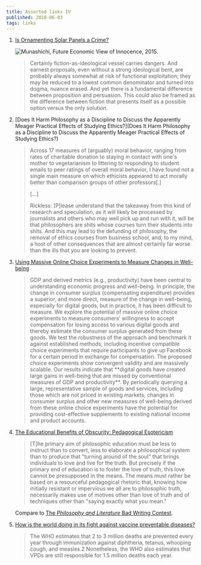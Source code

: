 ```yaml
---
title: Assorted links IV
published: 2018-06-03
tags: links
---
```


1. [Is Ornamenting Solar Panels a Crime?](https://www.e-flux.com/architecture/positions/191258/is-ornamenting-solar-panels-a-crime/)

   ![Munashichi, Future Economic View of Innocence, 2015.](/images/solarpunk.png)

   <blockquote>
   Certainly fiction-as-ideological vessel carries dangers. And earnest proposals, even without a strong ideological bent, are probably always somewhat at risk of functional exploitation; they may be reduced to a lowest common denominator and turned into dogma, nuance erased. And yet there is a fundamental difference between proposition and persuasion. This could also be framed as the difference between fiction that presents itself as a possible option versus the only solution.
   </blockquote>

2. [Does It Harm Philosophy as a Discipline to Discuss the Apparently Meager Practical Effects of Studying Ethics?](Does It Harm Philosophy as a Discipline to Discuss the Apparently Meager Practical Effects of Studying Ethics?)

   <blockquote>
   Across 17 measures of (arguably) moral behavior, ranging from rates of charitable donation to staying in contact with one's mother to vegetarianism to littering to responding to student emails to peer ratings of overall moral behavior, I have found not a single main measure on which ethicists appeared to act morally better than comparison groups of other professors[.]

   [...]

   Rickless: [P]lease understand that the takeaway from this kind of research and speculation, as it will likely be processed by journalists and others who may well pick up and run with it, will be that philosophers are shits whose courses turn their students into shits. And this may lead to the defunding of philosophy, the removal of ethics courses from business school, and, to my mind, a host of other consequences that are almost certainly far worse than the ills that you are looking to prevent.
   </blockquote>

3. [Using Massive Online Choice Experiments to Measure Changes in Well-being](http://www.nber.org/papers/w24514)

   <blockquote>
   GDP and derived metrics (e.g., productivity) have been central to understanding economic progress and well-being. In principle, the change in consumer surplus (compensating expenditure) provides a superior, and more direct, measure of the change in well-being, especially for digital goods, but in practice, it has been difficult to measure. We explore the potential of massive online choice experiments to measure consumers’ willingness to accept compensation for losing access to various digital goods and thereby estimate the consumer surplus generated from these goods. We test the robustness of the approach and benchmark it against established methods, including incentive compatible choice experiments that require participants to give up Facebook for a certain period in exchange for compensation. The proposed choice experiments show convergent validity and are massively scalable. Our results indicate that **digital goods have created large gains in well-being that are missed by conventional measures of GDP and productivity**. By periodically querying a large, representative sample of goods and services, including those which are not priced in existing markets, changes in consumer surplus and other new measures of well-being derived from these online choice experiments have the potential for providing cost-effective supplements to existing national income and product accounts.
   </blockquote>

4. [The
Educational Benefits of Obscurity:
Pedagogical Esotericism](https://econjwatch.org/file_download/1060/MelzerMay2018.pdf?mimetype=pdf)

   <blockquote>
   [T]he primary aim of philosophic education must be less to instruct than to convert, less to elaborate a philosophical system than to produce that "turning around of the soul" that brings individuals to love and live for the truth. But precisely if the primary end of education is to foster the love of truth, this love cannot be presupposed in the means. The means must rather be based on a resourceful pedagogical rhetoric that, knowing how initially resistant or impervious we all are to philosophic truth, necessarily makes use of motives other than love of truth and of techniques other than "saying exactly what you mean."
   </blockquote>

   Compare to [The <i>Philosophy and Literature</i> Bad Writing Contest](http://www.denisdutton.com/bad_writing.htm).

5. [How is the world doing in its fight against vaccine preventable diseases?](https://ourworldindata.org/vaccine-preventable-diseases)

   <blockquote>
   The WHO estimates that 2 to 3 million deaths are prevented every year through immunization against diphtheria, tetanus, whooping cough, and measles.2 Nonetheless, the WHO also estimates that VPDs are still responsible for 1.5 million deaths each year.
   </blockquote>

<!--more-->
